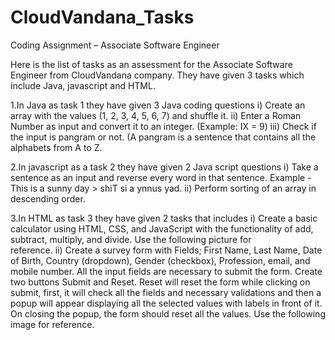# CloudVandana_Tasks
Coding Assignment – Associate Software Engineer

Here is the list of tasks as an assessment for the Associate Software Engineer from CloudVandana company. They have given 3 tasks which include Java, javascript and HTML.

1.In Java as task 1 they have given 3 Java coding questions 
  i) Create an array with the values (1, 2, 3, 4, 5, 6, 7) and shuffle it. 
  ii) Enter a Roman Number as input and convert it to an integer. (Example: IX = 9) 
  iii) Check if the input is pangram or not. (A pangram is a sentence that contains all the alphabets from A to Z.
  
2.In javascript as a task 2 they have given 2 Java script questions 
  i) Take a sentence as an input and reverse every word in that sentence. Example - This is a sunny day > shiT si a ynnus yad. 
  ii) Perform sorting of an array in descending order.
  
3.In HTML as task 3 they have given 2 tasks that includes 
  i) Create a basic calculator using HTML, CSS, and JavaScript with the functionality of add, subtract, multiply, and divide. Use the following picture for           
     reference. 
  ii) Create a survey form with Fields; First Name, Last Name, Date of Birth, Country (dropdown), Gender (checkbox), Profession, email, and mobile number. All the       input fields are necessary to submit the form. Create two buttons Submit and Reset. Reset will reset the form while clicking on submit, first, it will check all      the fields and necessary validations and then a popup will appear displaying all the selected values with labels in front of it. On closing the popup, the form       should reset all the values. Use the following image for reference.
